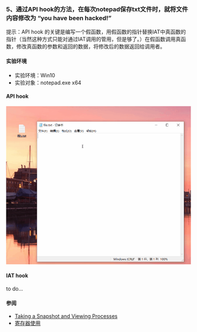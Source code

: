 ### 5、通过API hook的方法，在每次notepad保存txt文件时，就将文件内容修改为 “you have been hacked!”

提示：API hook 的关键是编写一个假函数，用假函数的指针替换IAT中真函数的指针（当然这种方式只能对通过IAT调用的管用，但是够了。）在假函数调用真函数，修改真函数的参数和返回的数据，将修改后的数据返回给调用者。

#### 实验环境
- 实验环境：Win10
- 实验对象：notepad.exe x64

#### API hook

![](api_result.gif)

#### IAT hook

to do...

#### 参阅
- [Taking a Snapshot and Viewing Processes](https://docs.microsoft.com/zh-cn/windows/desktop/ToolHelp/taking-a-snapshot-and-viewing-processes)
- [寄存器使用](https://docs.microsoft.com/zh-cn/previous-versions/visualstudio/visual-studio-2008/9z1stfyw(v%3dvs.90))